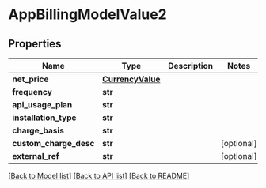 # AppBillingModelValue2

## Properties
Name | Type | Description | Notes
------------ | ------------- | ------------- | -------------
**net_price** | [**CurrencyValue**](CurrencyValue.md) |  | 
**frequency** | **str** |  | 
**api_usage_plan** | **str** |  | 
**installation_type** | **str** |  | 
**charge_basis** | **str** |  | 
**custom_charge_desc** | **str** |  | [optional] 
**external_ref** | **str** |  | [optional] 

[[Back to Model list]](../README.md#documentation-for-models) [[Back to API list]](../README.md#documentation-for-api-endpoints) [[Back to README]](../README.md)

